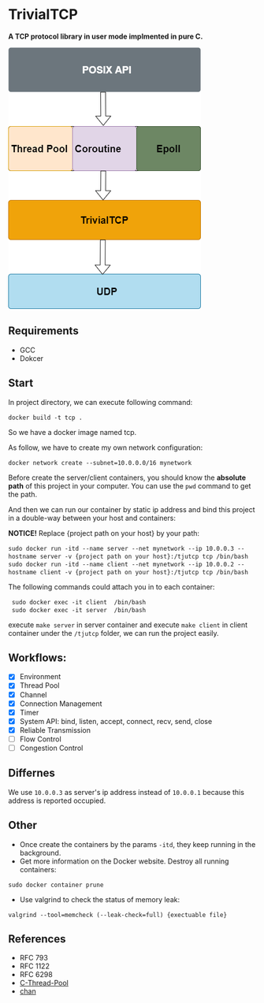 # TrivialTCP
**A TCP protocol library in user mode implmented in pure C.** 

![](docs/image/TrivialTCP.png)

## Requirements
- GCC
- Dokcer

## Start
In project directory, we can execute following command:
   
```shell
docker build -t tcp .
```
So we have a docker image named tcp.    
   

As follow, we have to create my own network configuration:  


```shell
docker network create --subnet=10.0.0.0/16 mynetwork
```

Before create the server/client containers, you should know the **absolute path** of this project in your computer. 
You can use the `pwd` command to get the path.

And then we can run our container by static ip address and bind this project in a double-way between your host and containers:      

**NOTICE!** Replace {project path on your host} by your path:    

```shell
sudo docker run -itd --name server --net mynetwork --ip 10.0.0.3 --hostname server -v {project path on your host}:/tjutcp tcp /bin/bash
sudo docker run -itd --name client --net mynetwork --ip 10.0.0.2 --hostname client -v {project path on your host}:/tjutcp tcp /bin/bash
```

The following commands could attach you in to each container:
````shell
 sudo docker exec -it client  /bin/bash
 sudo docker exec -it server  /bin/bash
````
execute `make server` in server container and execute `make client` in client container under the `/tjutcp` folder, we can run the project easily.

## Workflows:
- [x] Environment
- [x] Thread Pool
- [x] Channel
- [x] Connection Management
- [x] Timer
- [x] System API: bind, listen, accept, connect, recv, send, close
- [x] Reliable Transmission
- [ ] Flow Control
- [ ] Congestion Control

## Differnes
We use `10.0.0.3` as server's ip address instead of `10.0.0.1` because this address is reported occupied.

## Other
- Once create the containers by the params `-itd`, they keep running in the background.  
- Get more information on the Docker website.
Destroy all running containers:     

```shell
sudo docker container prune
```

- Use valgrind to check the status of memory leak:
```shell
valgrind --tool=memcheck (--leak-check=full) {exectuable file}
```

## References
- RFC 793
- RFC 1122
- RFC 6298
- [C-Thread-Pool](https://github.com/Pithikos/C-Thread-Pool)
- [chan](https://github.com/tylertreat/chan)